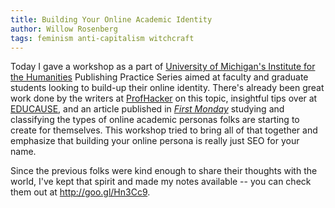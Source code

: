 ```yaml
---
title: Building Your Online Academic Identity
author: Willow Rosenberg
tags: feminism anti-capitalism witchcraft
---
```


Today I gave a workshop as a part of [University of Michigan's Institute for the Humanities](http://www.lsa.umich.edu/humanities/) Publishing Practice Series aimed at faculty and graduate students looking to build-up their online identity. There's already been great work done by the writers at [ProfHacker](http://chronicle.com/blogs/profhacker/creating-and-maintaining-a-professional-presence-online-a-roundup-and-reflection/43030) on this topic, insightful tips over at [EDUCAUSE](http://www.educause.edu/ero/article/intentional-web-presence-10-seo-strategies-every-academic-needs-know), and an article published in [*First Monday*](http://firstmonday.org/ojs/index.php/fm/article/view/3969/3292) studying and classifying the types of online academic personas folks are starting to create for themselves. This workshop tried to bring all of that together and emphasize that building your online persona is really just SEO for your name.

Since the previous folks were kind enough to share their thoughts with the world, I've kept that spirit and made my notes available -- you can check them out at <http://goo.gl/Hn3Cc9>.
